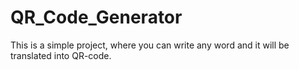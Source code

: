 # QR_Code_Generator
This is a simple project, where you can write any word and it will be translated into QR-code.
